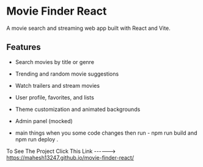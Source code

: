 # Movie Finder React

A movie search and streaming web app built with React and Vite.

## Features

- Search movies by title or genre
- Trending and random movie suggestions
- Watch trailers and stream movies
- User profile, favorites, and lists
- Theme customization and animated backgrounds
- Admin panel (mocked)

- main things when you some code changes then run - npm run build  and  npm run deploy .

To See The Project Click This Link ------> <https://mahesh13247.github.io/movie-finder-react/>
